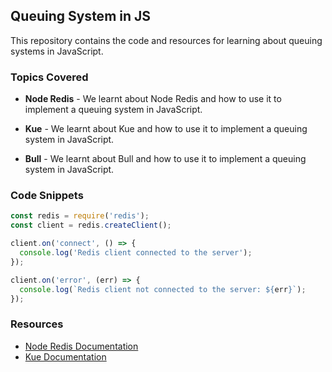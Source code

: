 ## Queuing System in JS

This repository contains the code and resources for learning about queuing systems in JavaScript.

### Topics Covered

- **Node Redis** - We learnt about Node Redis and how to use it to implement a queuing system in JavaScript.

- **Kue** - We learnt about Kue and how to use it to implement a queuing system in JavaScript.

- **Bull** - We learnt about Bull and how to use it to implement a queuing system in JavaScript.

### Code Snippets
```javascript
const redis = require('redis');
const client = redis.createClient();

client.on('connect', () => {
  console.log('Redis client connected to the server');
});

client.on('error', (err) => {
  console.log(`Redis client not connected to the server: ${err}`);
});
```

### Resources

- [Node Redis Documentation](https://github.com/redis/node-redis)
- [Kue Documentation](https://github.com/Automattic/kue)